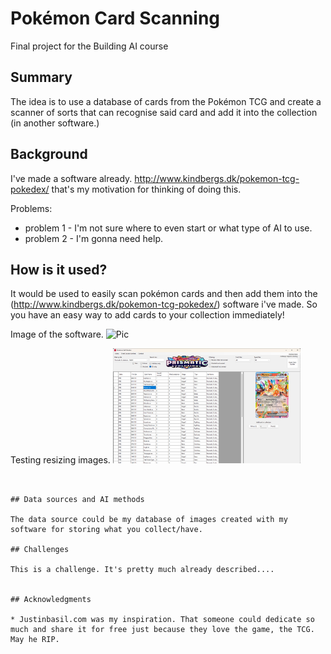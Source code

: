<!-- This is the markdown template for the final project of the Building AI course, 
created by Reaktor Innovations and University of Helsinki. 
Copy the template, paste it to your GitHub README and edit! -->

# Pokémon Card Scanning

Final project for the Building AI course

## Summary

The idea is to use a database of cards from the Pokémon TCG and create a scanner of sorts that can recognise said card and add it into the collection (in another software.) 


## Background

I've made a software already. http://www.kindbergs.dk/pokemon-tcg-pokedex/
that's my motivation for thinking of doing this. 

Problems:
* problem 1 - I'm not sure where to even start or what type of AI to use.
* problem 2 - I'm gonna need help.


## How is it used?

It would be used to easily scan pokémon cards and then add them into the (http://www.kindbergs.dk/pokemon-tcg-pokedex/) software i've made. 
So you have an easy way to add cards to your collection immediately!

Image of the software.
![Pic]((https://github.com/Nanayamichan/BuildingAI-IdeaForAIUse/blob/main/EXsorted.png))

Testing resizing images. 
<img src="EXsorted.png" width="300">


```


## Data sources and AI methods

The data source could be my database of images created with my software for storing what you collect/have. 

## Challenges

This is a challenge. It's pretty much already described....


## Acknowledgments

* Justinbasil.com was my inspiration. That someone could dedicate so much and share it for free just because they love the game, the TCG. May he RIP. 
